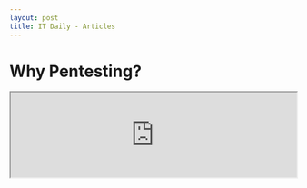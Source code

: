 ```yaml
---
layout: post
title: IT Daily - Articles
---
```


# Why Pentesting?

<iframe src="https://itdaily.be/blogs/security/watis-een-pentest/" width="100%">

---

# AI and Security

<iframe src="https://itdaily.be/blogs/security/ai-de-oplossing-voor-het-tekort-aan-security-experts/" width="100%">

---

# Tips & Tricks

<iframe src="https://itdaily.be/blogs/security/5-beveiligingstips-voor-je-bedrijf-van-ethische-hackers/" width="100%">

---

# NIS2 - Why?

<iframe src="https://itdaily.be/blogs/security/nis2-wat-waarom/" width="100%">

---

# NIS2 - People

<iframe src="https://itdaily.be/blogs/security/nis2-goed-idee-maar-met-welke-mensen/" width="100%">

---

# Sources

- [Why Pentesting?](https://itdaily.be/blogs/security/watis-een-pentest/)
- [AI and Security](https://itdaily.be/blogs/security/ai-de-oplossing-voor-het-tekort-aan-security-experts/)
- [Tips & Tricks](https://itdaily.be/blogs/security/5-beveiligingstips-voor-je-bedrijf-van-ethische-hackers/)
- [NIS2 Article - Why?](https://itdaily.be/blogs/security/nis2-wat-waarom/)
- [NIS2 Article - People](https://itdaily.be/blogs/security/nis2-goed-idee-maar-met-welke-mensen/)
